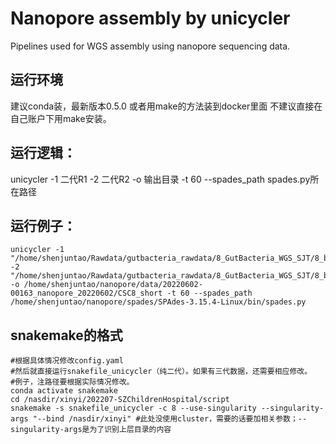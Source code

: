 # Nanopore assembly by unicycler
Pipelines used for WGS assembly using nanopore sequencing data.

## 运行环境
建议conda装，最新版本0.5.0
或者用make的方法装到docker里面
不建议直接在自己账户下用make安装。

## 运行逻辑：
unicycler -1 二代R1 -2 二代R2 -o 输出目录 -t 60 --spades_path spades.py所在路径<br>


## 运行例子：
```
unicycler -1 "/home/shenjuntao/Rawdata/gutbacteria_rawdata/8_GutBacteria_WGS_SJT/8_bacteria_WGS_SJT/clean_data/CSC8_R1.fq.gz" -2 "/home/shenjuntao/Rawdata/gutbacteria_rawdata/8_GutBacteria_WGS_SJT/8_bacteria_WGS_SJT/clean_data/CSC8_R2.fq.gz" -o /home/shenjuntao/nanopore/data/20220602-00163_nanopore_20220602/CSC8_short -t 60 --spades_path /home/shenjuntao/nanopore/spades/SPAdes-3.15.4-Linux/bin/spades.py
```

## snakemake的格式
```
#根据具体情况修改config.yaml
#然后就直接运行snakefile_unicycler（纯二代）。如果有三代数据，还需要相应修改。
#例子，注路径要根据实际情况修改。
conda activate snakemake
cd /nasdir/xinyi/202207-SZChildrenHospital/script
snakemake -s snakefile_unicycler -c 8 --use-singularity --singularity-args "--bind /nasdir/xinyi" #此处没使用cluster，需要的话要加相关参数；--singularity-args是为了识别上层目录的内容
```